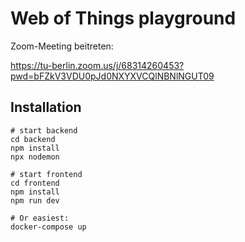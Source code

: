 # Web of Things playground
Zoom-Meeting beitreten:

https://tu-berlin.zoom.us/j/68314260453?pwd=bFZkV3VDU0pJd0NXYXVCQlNBNlNGUT09

## Installation

```
# start backend
cd backend
npm install
npx nodemon

# start frontend
cd frontend
npm install
npm run dev

# Or easiest:
docker-compose up
```



